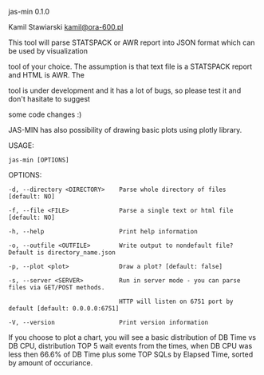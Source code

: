 jas-min 0.1.0

Kamil Stawiarski <kamil@ora-600.pl>

This tool will parse STATSPACK or AWR report into JSON format which can be used by visualization

tool of your choice. The assumption is that text file is a STATSPACK report and HTML is AWR. The

tool is under development and it has a lot of bugs, so please test it and don't hasitate to suggest

some code changes :)

JAS-MIN has also possibility of drawing basic plots using plotly library. 


USAGE:

    jas-min [OPTIONS]


OPTIONS:

    -d, --directory <DIRECTORY>    Parse whole directory of files [default: NO]

    -f, --file <FILE>              Parse a single text or html file [default: NO]

    -h, --help                     Print help information

    -o, --outfile <OUTFILE>        Write output to nondefault file? Default is directory_name.json

    -p, --plot <plot>              Draw a plot? [default: false]

    -s, --server <SERVER>          Run in server mode - you can parse files via GET/POST methods.

                                   HTTP will listen on 6751 port by default [default: 0.0.0.0:6751]

    -V, --version                  Print version information
    

If you choose to plot a chart, you will see a basic distribution of DB Time vs DB CPU, distribution TOP 5 wait events from the times, when DB CPU was less then 66.6% of DB Time plus some TOP SQLs by Elapsed Time, sorted by amount of occuriance.  